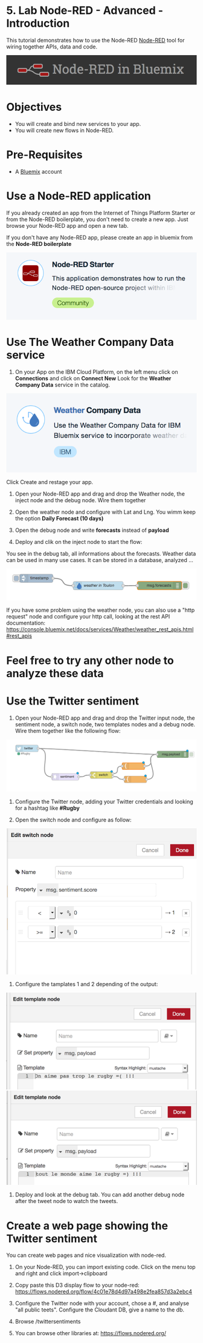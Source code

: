 

# 5. Lab Node-RED - Advanced - Introduction

This tutorial demonstrates how to use the Node-RED [Node-RED](http://www.nodered.org) tool for wiring together APIs, data and code.

  ![NodeRED](./images/nodered.png)


# Objectives
* You will create and bind new services to your app.
* You will create new flows in Node-RED.


# Pre-Requisites
* A [Bluemix](http://www.bluemix.net) account



# Use a Node-RED application

If you already created an app from the Internet of Things Platform Starter or from the Node-RED boilerplate, you don't need to create a new app. Just browse your Node-RED app and open a new tab.

If you don't have any Node-RED app, please create an app in bluemix from the **Node-RED boilerplate**

  ![](./images/nodered-boilerplate.png)

# Use The Weather Company Data service

1. On your App on the IBM Cloud Platform, on the left menu click on **Connections** and click on **Connect New**
Look for the **Weather Company Data** service in the catalog. 

  ![](./images/weather.png)

Click Create and restage your app.

1. Open your Node-RED app and drag and drop the Weather node, the inject node and the debug node. Wire them together

1. Open the weather node and configure with Lat and Lng. You wimm keep the option **Daily Forecast (10 days)**

1. Open the debug node and write **forecasts** instead of **payload**

1. Deploy and clik on the inject node to start the flow:

You see in the debug tab, all informations about the forecasts. Weather data can be used in many use cases.
It can be stored in a database, analyzed ...

  ![](./images/weather-flow.png)

If you have some problem using the weather node, you can also use a "http request" node and configure your http call, looking at the rest API documentation: https://console.bluemix.net/docs/services/Weather/weather_rest_apis.html#rest_apis


# Feel free to try any other node to analyze these data

# Use the Twitter sentiment

1. Open your Node-RED app and drag and drop the Twitter input node, the sentiment node, a switch node, two templates nodes and a debug node. Wire them together like the following flow:

  ![](./images/sentiment.png)

1. Configure the Twitter node, adding your Twitter credentials and looking for a hashtag like **#Rugby**

1. Open the switch node and configure as follow:

  ![](./images/switch.png)

1. Configure the tamplates 1 and 2 depending of the output:

  ![](./images/template1.png)
  ![](./images/template2.png)

1. Deploy and look at the debug tab. You can add another debug node after the tweet node to watch the tweets.

# Create a web page showing the Twitter sentiment

You can create web pages and nice visualization with node-red.

1. On your Node-RED, you can import existing code. Click on the menu top and right and click import->clipboard
2. Copy paste this D3 display flow to your node-red: https://flows.nodered.org/flow/4c01e78d4d97a498e2fea857d3a2ebc4
3. Configure the Twitter node with your account, chose a #, and analyse "all public teets". Configure the Cloudant DB, give a name to the db.
4. Browse <yourappurl>/twittersentiments

5. You can browse other libraries at: https://flows.nodered.org/
